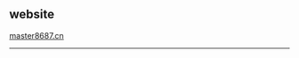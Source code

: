 
## website

[master8687.cn][link1]













------------------------
[link1]:http://master8687.cn
